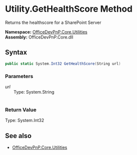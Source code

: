 # Utility.GetHealthScore Method  
Returns the healthscore for a SharePoint Server  

**Namespace:** [OfficeDevPnP.Core.Utilities](OfficeDevPnP.Core.Utilities.md)  
**Assembly:** OfficeDevPnP.Core.dll  
## Syntax
```C#
public static System.Int32 GetHealthScore(String url)
```
### Parameters
*url*  
&emsp;&emsp;Type: System.String  
&emsp;&emsp;  
  
### Return Value
Type: System.Int32  


## See also
- [OfficeDevPnP.Core.Utilities](OfficeDevPnP.Core.Utilities.md)
